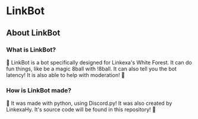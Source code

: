 # LinkBot

## About LinkBot

### What is LinkBot?

🌲 LinkBot is a bot specifically designed for Linkexa's White Forest. It can do fun things, like be a magic 8ball with !8ball. It can also tell you the bot latency! It is also able to help with moderation! 🌲

### How is LinkBot made?

🌟 It was made with python, using Discord.py! It was also created by LinkexaHy. It's source code will be found in this repository! 🌟
